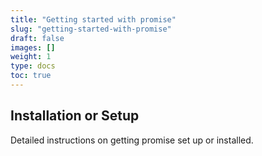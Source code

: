 ```yaml
---
title: "Getting started with promise"
slug: "getting-started-with-promise"
draft: false
images: []
weight: 1
type: docs
toc: true
---
```


## Installation or Setup
Detailed instructions on getting promise set up or installed.

